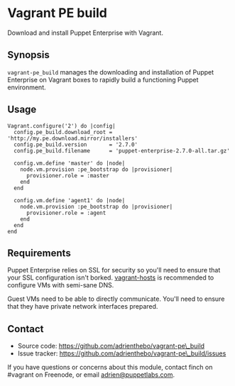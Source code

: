 Vagrant PE build
================

Download and install Puppet Enterprise with Vagrant.

Synopsis
--------

`vagrant-pe_build` manages the downloading and installation of Puppet Enterprise
on Vagrant boxes to rapidly build a functioning Puppet environment.

Usage
-----

    Vagrant.configure('2') do |config|
      config.pe_build.download_root = 'http://my.pe.download.mirror/installers'
      config.pe_build.version       = '2.7.0'
      config.pe_build.filename      = 'puppet-enterprise-2.7.0-all.tar.gz'

      config.vm.define 'master' do |node|
        node.vm.provision :pe_bootstrap do |provisioner|
          provisioner.role = :master
        end
      end

      config.vm.define 'agent1' do |node|
        node.vm.provision :pe_bootstrap do |provisioner|
          provisioner.role = :agent
        end
      end
    end

Requirements
------------

[vagranthosts]: https://github.com/adrienthebo/vagrant-hosts

Puppet Enterprise relies on SSL for security so you'll need to ensure that your
SSL configuration isn't borked. [vagrant-hosts][vagranthosts] is recommended to
configure VMs with semi-sane DNS.

Guest VMs need to be able to directly communicate. You'll need to ensure that
they have private network interfaces prepared.

Contact
-------

  * Source code: https://github.com/adrienthebo/vagrant-pe\_build
  * Issue tracker: https://github.com/adrienthebo/vagrant-pe\_build/issues

If you have questions or concerns about this module, contact finch on #vagrant
on Freenode, or email adrien@puppetlabs.com.

